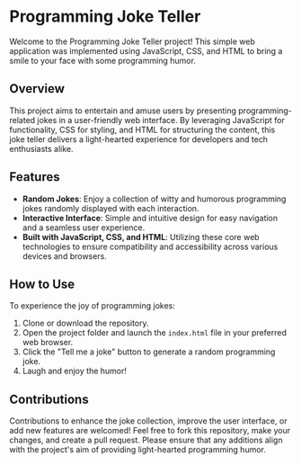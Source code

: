 # Programming Joke Teller

Welcome to the Programming Joke Teller project! This simple web application was implemented using JavaScript, CSS, and HTML to bring a smile to your face with some programming humor.

## Overview

This project aims to entertain and amuse users by presenting programming-related jokes in a user-friendly web interface. By leveraging JavaScript for functionality, CSS for styling, and HTML for structuring the content, this joke teller delivers a light-hearted experience for developers and tech enthusiasts alike.

## Features

- **Random Jokes**: Enjoy a collection of witty and humorous programming jokes randomly displayed with each interaction.
- **Interactive Interface**: Simple and intuitive design for easy navigation and a seamless user experience.
- **Built with JavaScript, CSS, and HTML**: Utilizing these core web technologies to ensure compatibility and accessibility across various devices and browsers.

## How to Use

To experience the joy of programming jokes:
1. Clone or download the repository.
2. Open the project folder and launch the `index.html` file in your preferred web browser.
3. Click the "Tell me a joke" button to generate a random programming joke.
4. Laugh and enjoy the humor!

## Contributions

Contributions to enhance the joke collection, improve the user interface, or add new features are welcomed! Feel free to fork this repository, make your changes, and create a pull request. Please ensure that any additions align with the project's aim of providing light-hearted programming humor.
